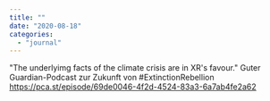 ```yaml
---
title: ""
date: "2020-08-18"
categories: 
  - "journal"
---
```


"The underlyimg facts of the climate crisis are in XR's favour." Guter Guardian-Podcast zur Zukunft von #ExtinctionRebellion https://pca.st/episode/69de0046-4f2d-4524-83a3-6a7ab4fe2a62
